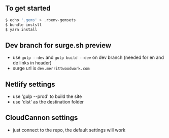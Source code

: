## To get started

```sh
$ echo '.gems' > .rbenv-gemsets
$ bundle instsll
$ yarn install
```
## Dev branch for surge.sh preview

- use `gulp --dev` and `gulp build --dev` on dev branch (needed for en and de links in header)
- surge url is `dev.merrittwoodwork.com`

## Netlify settings

- use 'gulp --prod' to build the site
- use 'dist' as the destination folder

## CloudCannon settings

- just connect to the repo, the default settings will work
